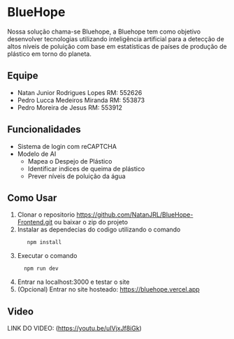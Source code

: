 # BlueHope

Nossa solução chama-se Bluehope, a Bluehope tem como
objetivo desenvolver tecnologias utilizando inteligência artificial para a
detecção de altos níveis de poluição com base em estatísticas de
países de produção de plástico em torno do planeta.

## Equipe
- Natan Junior Rodrigues Lopes RM: 552626
- Pedro Lucca Medeiros Miranda RM: 553873
- Pedro Moreira de Jesus RM: 553912

## Funcionalidades 

- Sistema de login com reCAPTCHA
- Modelo de AI
  - Mapea o Despejo de Plástico
  - Identificar indices de queima de plástico
  - Prever níveis de poluição da água

## Como Usar 

1. Clonar o repositorio https://github.com/NatanJRL/BlueHope-Frontend.git ou baixar o zip do projeto
2. Instalar as dependecias do codigo utilizando o comando 
   ```bash
      npm install
   ```
4. Executar o comando
    ```bash
      npm run dev    
    ```
6.  Entrar na localhost:3000 e testar o site
7. (Opcional) Entrar no site hosteado: https://bluehope.vercel.app

## Video

LINK DO VIDEO: (https://youtu.be/uIVjxJf8iGk)

